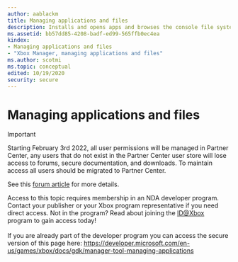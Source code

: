 ```yaml
---
author: aablackm
title: Managing applications and files
description: Installs and opens apps and browses the console file system.
ms.assetid: bb57dd85-4208-badf-ed99-565ffb0ec4ea
kindex:
- Managing applications and files
- "Xbox Manager, managing applications and files"
ms.author: scotmi
ms.topic: conceptual
edited: 10/19/2020
security: secure
---
```


# Managing applications and files
> [!IMPORTANT]
> Starting February 3rd 2022, all user permissions will be managed in Partner Center, any users that do not exist in the Partner Center user store will lose access to forums, secure documentation, and downloads. To maintain access all users should be migrated to Partner Center. <p></p>See this <a href="https://forums.xboxlive.com/articles/132187/breaking-change-user-access-for-forums-secure-docu.html">forum article</a> for more details.  

 Access to this topic requires membership in an NDA developer program. Contact your publisher or your Xbox program representative if you need direct access. Not in the program? Read about joining the <a href="https://www.xbox.com/Developers/id">ID@Xbox</a> program to gain access today!  <br/><br/>If you are already part of the developer program you can access the secure version of this page here: <a target="_blank" href="https://developer.microsoft.com/en-us/games/xbox/docs/gdk/manager-tool-managing-applications">https://developer.microsoft.com/en-us/games/xbox/docs/gdk/manager-tool-managing-applications</a>